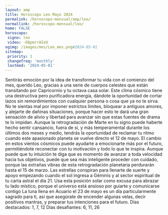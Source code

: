 ```yaml
---
layout: amp
title: Horoscopo Leo Mayo 2024 
permalink: /horoscopo-mensual/amp/leo/
normallink: /horoscopo-mensual/leo/
home: FALSE
horoscopo:
 signo: leo
 video: -DQpmrrAIeU
ogimg: /images/mes/Leo_mes.png#2024-05-01
sitemap:
 priority: 1
 changefreq: 'monthly'
 lastmod: '2024-05-01'
---
```



Sentirás emoción por la idea de transformar tu vida con el comienzo del mes, querido Leo, gracias a una serie de cuerpos celestes que están transitando por Capricornio y tu octava casa solar. Este clima cósmico tiene una destructiva pero purificadora energía, dándote la oportunidad de cortar lazos sin remordimientos con cualquier persona o cosa que ya no te sirva. No te sientas mal por imponer estrictos límites, bloquear a antiguos amores, y alejarte de dañinas situaciones, porque hacer esto te dará una gran sensación de alivio y libertad para avanzar sin que estas fuentes de drama te lo impidan.
Aunque la retrogradación de Marte en tu signo puede haberte hecho sentir cansancio, fuera de sí, y más temperamental durante los últimos dos meses y medio, tendrás la oportunidad de reclamar tu ritmo cuando este apasionado planeta se vuelve directo el 12 de mayo. El cambio en estos vientos cósmicos puede ayudarte a emocionarte más por el futuro, permitiéndote reconectar con tu motivación y todo lo que te inspira. Aunque puede que tu intuición te diga que es momento de avanzar a toda velocidad hacia tus objetivos, puede que sea más inteligente proceder con cuidado, porque las extrañas vibras de esta retrogradación planetaria perdurarán hasta el 15 de marzo.
Las estrellas conspiran para llenarte de suerte y apoyo empezando cuando el sol ingresa a Géminis y al sector espiritual de tu carta astral el día 21. Usa esta posición solar como excusa para abrazar tu lado místico, porque el universo está ansioso por guiarte y comunicarse contigo
La luna llena en Acuario el 23 de mayo es un día particularmente sagrado para ti, así que asegúrate de encender algunas velas, decir positivos mantras, y preparar tus intenciones para el futuro.
Días destacados: 1, 7, 12
Días desafiantes: 6, 11, 26